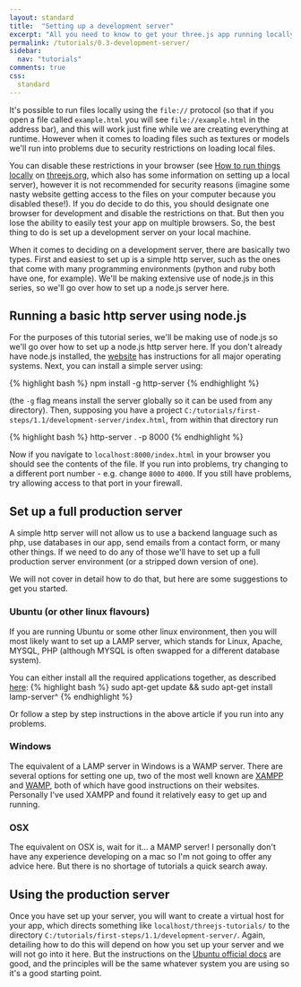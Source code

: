 ```yaml
---
layout: standard
title:  "Setting up a development server"
excerpt: "All you need to know to get your three.js app running locally"
permalink: /tutorials/0.3-development-server/
sidebar:
  nav: "tutorials"
comments: true
css:
  standard
---
```


It's possible to run files locally using the `file://` protocol (so that if you open a file called `example.html` you will see `file://example.html` in the address bar), and this will work just fine while we are creating everything at runtime. However when it comes to loading files such as textures or models we'll run into problems due to security restrictions on loading local files.

You can disable these restrictions in your browser (see [How to run things locally](https://threejs.org/docs/#manual/introduction/How-to-run-thing-locally) on [threejs.org](https://threejs.org), which also has some information on setting up a local server), however it is not recommended for security reasons (imagine some nasty website getting access to the files on your computer because you disabled these!). If you do decide to do this, you should designate one browser for development and disable the restrictions on that. But then you lose the ability to easily test your app on multiple browsers. So, the best thing to do is set up a development server on your local machine.

When it comes to deciding on a development server, there are basically two types. First and easiest to set up is a simple http server, such as the ones that come with many programming environments (python and ruby both have one, for example). We'll be making extensive use of node.js in this series, so we'll go over how to set up a node.js server here.

## Running a basic http server using node.js

For the purposes of this tutorial series, we'll be making use of node.js so we'll go over how to set up a node.js http server here. If you don't already have node.js installed, the [website](https://nodejs.org/en/download/package-manager/) has instructions for all major operating systems. Next, you can install a simple server using:

{% highlight bash %}
npm install -g http-server
{% endhighlight %}

(the `-g` flag means install the server globally so it can be used from any directory). Then, supposing you have a project `C:/tutorials/first-steps/1.1/development-server/index.html`, from within that directory run

{% highlight bash %}
http-server . -p 8000
{% endhighlight %}

Now if you navigate to `localhost:8000/index.html` in your browser you should see the contents of the file. If you run into problems, try changing to a different port number - e.g. change `8000` to `4000`. If you still have problems, try allowing access to that port in your firewall.

## Set up a full production server

A simple http server will not allow us to use a backend language such as php, use databases in our app, send emails from a contact form, or many other things. If we need to do any of those we'll have to set up a full production server environment (or a stripped down version of one).

We will not cover in detail how to do that, but here are some suggestions to get you started.

### Ubuntu (or other linux flavours)

If you are running Ubuntu or some other linux environment, then you  will most likely want to set up a LAMP server, which stands for Linux, Apache, MYSQL, PHP (although MYSQL is often swapped for a different database system).

You can either install all the required applications together, as described [here](https://help.ubuntu.com/community/ApacheMySQLPHP#Hint:_Server_Guide):
{% highlight bash %}
 sudo apt-get update && sudo apt-get install lamp-server^
{% endhighlight %}

Or follow a step by step instructions in the above article if you run into any problems.

### Windows

The equivalent of a LAMP server in Windows is a WAMP server. There are several options for setting one up, two of the most well known are [XAMPP](https://www.apachefriends.org/index.html) and [WAMP](http://www.wampserver.com/en/), both of which have good instructions on their websites. Personally I've used XAMPP and found it relatively easy to get up and running.

### OSX

The equivalent on OSX is, wait for it... a MAMP server! I personally don't have any experience developing on a mac so I'm not going to offer any advice here. But there is no shortage of tutorials a quick search away.

## Using the production server

Once you have set up your server, you will want to create a virtual host for your app, which directs something like `localhost/threejs-tutorials/` to the directory `C:/tutorials/first-steps/1.1/development-server/`. Again, detailing how to do this will depend on how you set up your server and we will not go into it here. But the instructions on the [Ubuntu official docs](https://help.ubuntu.com/community/ApacheMySQLPHP#Virtual_Hosts) are good, and the principles will be the same whatever system you are using so it's a good starting point.
